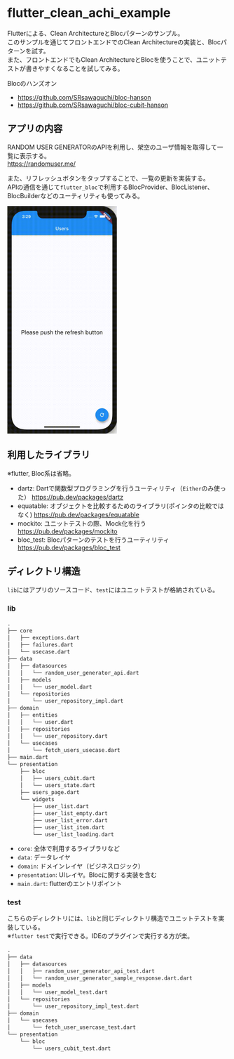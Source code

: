 # flutter_clean_achi_example
Flutterによる、Clean ArchitectureとBlocパターンのサンプル。  
このサンプルを通じてフロントエンドでのClean Architectureの実装と、Blocパターンを試す。  
また、フロントエンドでもClean ArchitectureとBlocを使うことで、ユニットテストが書きやすくなることを試してみる。  

Blocのハンズオン
- https://github.com/SRsawaguchi/bloc-hanson
- https://github.com/SRsawaguchi/bloc-cubit-hanson

## アプリの内容
RANDOM USER GENERATORのAPIを利用し、架空のユーザ情報を取得して一覧に表示する。  
https://randomuser.me/  

また、リフレッシュボタンをタップすることで、一覧の更新を実装する。  
APIの通信を通じて`flutter_bloc`で利用するBlocProvider、BlocListener、BlocBuilderなどのユーティリティも使ってみる。  

<img src="./docs/app_movie.gif" width="250">

## 利用したライブラリ
※flutter, Bloc系は省略。  

- dartz: Dartで関数型プログラミングを行うユーティリティ（`Either`のみ使った） https://pub.dev/packages/dartz
- equatable: オブジェクトを比較するためのライブラリ(ポインタの比較ではなく) https://pub.dev/packages/equatable
- mockito: ユニットテストの際、Mock化を行う https://pub.dev/packages/mockito
- bloc_test: Blocパターンのテストを行うユーティリティ https://pub.dev/packages/bloc_test

## ディレクトリ構造
`lib`にはアプリのソースコード、`test`にはユニットテストが格納されている。  

### lib
```
.
├── core
│   ├── exceptions.dart
│   ├── failures.dart
│   └── usecase.dart
├── data
│   ├── datasources
│   │   └── random_user_generator_api.dart
│   ├── models
│   │   └── user_model.dart
│   └── repositories
│       └── user_repository_impl.dart
├── domain
│   ├── entities
│   │   └── user.dart
│   ├── repositories
│   │   └── user_repository.dart
│   └── usecases
│       └── fetch_users_usecase.dart
├── main.dart
└── presentation
    ├── bloc
    │   ├── users_cubit.dart
    │   └── users_state.dart
    ├── users_page.dart
    └── widgets
        ├── user_list.dart
        ├── user_list_empty.dart
        ├── user_list_error.dart
        ├── user_list_item.dart
        └── user_list_loading.dart

```

- `core`: 全体で利用するライブラリなど
- `data`: データレイヤ
- `domain`: ドメインレイヤ（ビジネスロジック）
- `presentation`: UIレイヤ。Blocに関する実装を含む
- `main.dart`: flutterのエントリポイント

### test
こちらのディレクトリには、`lib`と同じディレクトリ構造でユニットテストを実装している。  
※`flutter test`で実行できる。IDEのプラグインで実行する方が楽。  

```
.
├── data
│   ├── datasources
│   │   ├── random_user_generator_api_test.dart
│   │   └── random_user_generator_sample_response.dart.dart
│   ├── models
│   │   └── user_model_test.dart
│   └── repositories
│       └── user_repository_impl_test.dart
├── domain
│   └── usecases
│       └── fetch_user_usercase_test.dart
└── presentation
    └── bloc
        └── users_cubit_test.dart
```
